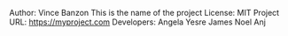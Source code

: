 Author: Vince Banzon
This is the name of the project
License: MIT
Project URL: https://myproject.com
Developers:
  Angela
  Yesre
  James
  Noel
  Anj